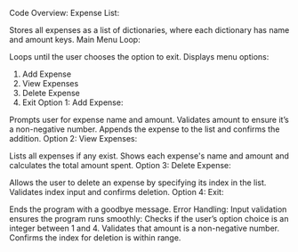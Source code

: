 Code Overview:
Expense List:

Stores all expenses as a list of dictionaries, where each dictionary has name and amount keys.
Main Menu Loop:

Loops until the user chooses the option to exit.
Displays menu options:
1. Add Expense
2. View Expenses
3. Delete Expense
4. Exit
Option 1: Add Expense:

Prompts user for expense name and amount.
Validates amount to ensure it’s a non-negative number.
Appends the expense to the list and confirms the addition.
Option 2: View Expenses:

Lists all expenses if any exist.
Shows each expense's name and amount and calculates the total amount spent.
Option 3: Delete Expense:

Allows the user to delete an expense by specifying its index in the list.
Validates index input and confirms deletion.
Option 4: Exit:

Ends the program with a goodbye message.
Error Handling:
Input validation ensures the program runs smoothly:
Checks if the user’s option choice is an integer between 1 and 4.
Validates that amount is a non-negative number.
Confirms the index for deletion is within range.
